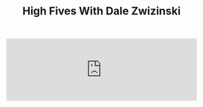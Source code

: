 ﻿---
layout: podcast
title: High Fives With Dale Zwizinski
description: Ryan O'Hara and Dale Zwizinski from Oracle go deep into changes happening in the prospecting world, and how Dale's experience prospecting at big companies and small has differed.
coverImage: ./img/podcast/podcast-image-14.jpg
refLink: leadiq.com

audioLinks: https://w.soundcloud.com/player/?url=https%3A%2F%2Fapi.soundcloud.com%2Ftracks%2F393017778&amp;auto_play=false&amp;show_artwork=true&amp;visual=true&amp;origin=twitter
webImage: ./img/podcast/video-img/image-14.png
---

<iframe width="100%" height="166" scrolling="no" frameborder="no" src="https://w.soundcloud.com/player/?url=https%3A%2F%2Fapi.soundcloud.com%2Ftracks%2F393017778&amp;auto_play=false&amp;show_artwork=true&amp;visual=true&amp;origin=twitter"></iframe>
